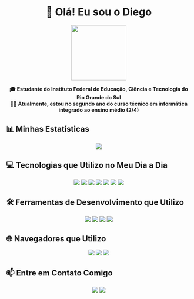 <h1 align="center">👋 Olá! Eu sou o Diego</h1>
<p align="center">
  <img src="https://ifrs.edu.br/wp-content/uploads/2022/08/Logo-IFRS-cores-sem-fundo-Horizontal.png" height=150px>
</p>

<p align="center">
  <strong>🎓 Estudante do Instituto Federal de Educação, Ciência e Tecnologia do Rio Grande do Sul</strong><br>
  <strong>👨‍💻 Atualmente, estou no segundo ano do curso técnico em informática integrado ao ensino médio (2/4)</strong>
</p>

## 📊 Minhas Estatísticas
<p align="center">
  <img src="https://github-readme-stats.vercel.app/api/top-langs/?username=DiegoOliv07&layout=compact&theme=blue-green">
</p>

## 💻 Tecnologias que Utilizo no Meu Dia a Dia
<p align="center">
  <img src="https://img.shields.io/badge/HTML5-E34F26?style=for-the-badge&logo=html5&logoColor=white">
  <img src="https://img.shields.io/badge/CSS3-1572B6?style=for-the-badge&logo=css3&logoColor=white">
  <img src="https://img.shields.io/badge/JavaScript-F7DF1E?style=for-the-badge&logo=javascript&logoColor=black">
  <img src="https://img.shields.io/badge/Python-3776AB?style=for-the-badge&logo=python&logoColor=white">
  <img src="https://img.shields.io/badge/Java-ED8B00?style=for-the-badge&logo=openjdk&logoColor=white">
  <img src="https://img.shields.io/badge/C%2B%2B-00599C?style=for-the-badge&logo=c%2B%2B&logoColor=white">
  <img src="https://img.shields.io/badge/MySQL-005C84?style=for-the-badge&logo=mysql&logoColor=white">
</p>

## 🛠️ Ferramentas de Desenvolvimento que Utilizo
<p align="center">
  <img src="https://img.shields.io/badge/replit-667881?style=for-the-badge&logo=replit&logoColor=white">
  <img src="https://img.shields.io/badge/Visual_Studio_Code-0078D4?style=for-the-badge&logo=visual%20studio%20code&logoColor=white">
  <img src="https://img.shields.io/badge/Visual_Studio-5C2D91?style=for-the-badge&logo=visual%20studio&logoColor=white">
  <img src="https://img.shields.io/badge/Figma-F24E1E?style=for-the-badge&logo=figma&logoColor=white">
</p>

## 🌐 Navegadores que Utilizo
<p align="center">
  <img src="https://img.shields.io/badge/Google_chrome-4285F4?style=for-the-badge&logo=Google-chrome&logoColor=white">
  <img src="https://img.shields.io/badge/Microsoft_Edge-0078D7?style=for-the-badge&logo=Microsoft-edge&logoColor=white">
  <img src="https://img.shields.io/badge/Opera-FF1B2D?style=for-the-badge&logo=Opera&logoColor=white">
</p>

## 📫 Entre em Contato Comigo
<p align="center">
  <a href="https://twitter.com/Hatakezin_"><img src="https://img.shields.io/badge/Twitter-1DA1F2?style=for-the-badge&logo=twitter&logoColor=white"></a>
  <a href="https://instagram.com/diego.oliv._"><img src="https://img.shields.io/badge/Instagram-E4405F?style=for-the-badge&logo=instagram&logoColor=white"></a>
</p>
